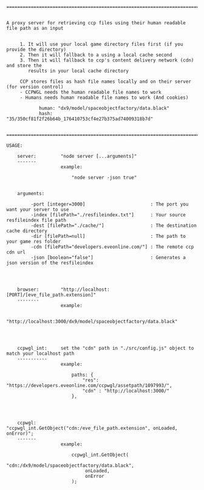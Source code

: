     ==============================================================================================================


    A proxy server for retrieving ccp files using their human readable file path as an input


         1. It will use your local game directory files first (if you provide the directory)
         2. Then it will fallback to a using a local cache second
         3. Then it will fallback to ccp's content delivery network (cdn) and store the 
            results in your local cache directory

         CCP stores files as hash file names locally and on their server (for version control)
         - CCPWGL needs the human readable file names to work
         - Humans needs human readable file names to work (And cookies)

                human: "dx9/model/spaceobjectfactory/data.black"
                hash:  "35/350cf81f2f26b64b_176410753cf4e27b375ad74009318b7d"


    ==============================================================================================================

    USAGE:

        server:         "node server [...arguments]"
        -------
                        example: 
                        
                            "node server -json true"


        arguments:

             -port [integer=3000]                        : The port you want your server to use
             -index [filePath="./resfileindex.txt"]      : Your source resfileindex file path
             -dest [filePath="./cache/"]                 : The destination cache directory
             -dir [filePath=null]                        : The path to your game res folder
             -cdn [filePath="developers.eveonline.com/"] : The remote ccp cdn url
             -json [boolean="false"]                     : Generates a json version of the resfileindex




        browser:        "http://localhost:[PORT]/[eve_file_path.extension]"
        --------
                        example: 
                        
                            "http://localhost:3000/dx9/model/spaceobjectfactory/data.black"




        ccpwgl_int:     set the "cdn" path in "./src/config.js" object to match your localhost path
        -----------
                        example:

                            paths: {
                                "res": "https://developers.eveonline.com/ccpwgl/assetpath/1097993/",
                                "cdn" : "http://localhost:3000/"
                            },


           
                    
        ccpwgl:         "ccpwgl_int.GetObject("cdn:/eve_file_path.extension", onLoaded, onError)";
        -------                    
                        example:
                    
                            ccpwgl_int.GetObject(
                                "cdn:/dx9/model/spaceobjectfactory/data.black", 
                                 onLoaded, 
                                 onError
                            );
                            
                            